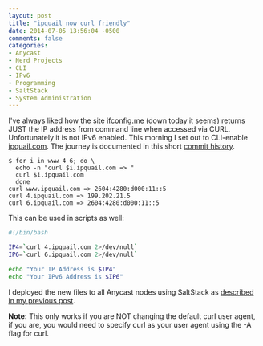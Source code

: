 ```yaml
---
layout: post
title: "ipquail now curl friendly"
date: 2014-07-05 13:56:04 -0500
comments: false
categories: 
- Anycast
- Nerd Projects
- CLI
- IPv6
- Programming
- SaltStack
- System Administration
---
```

I've always liked how the site [ifconfig.me](http://ifconfig.me) (down today it seems) returns JUST the IP address from command line when accessed via CURL. Unfortunately it is not IPv6 enabled. This morning I set out to CLI-enable [ipquail.com](http://ipquail.com). The journey is documented in this short [commit history](https://github.com/henchman21/ipquail/compare/9a6d878dcf7a441911d16923c518afe033a421f7...c963a9efe970444109e44e71ffdbf479ed7a63cb).

<!--more-->

```
$ for i in www 4 6; do \
  echo -n "curl $i.ipquail.com => "
  curl $i.ipquail.com
  done
curl www.ipquail.com => 2604:4280:d000:11::5
curl 4.ipquail.com => 199.202.21.5
curl 6.ipquail.com => 2604:4280:d000:11::5
```

This can be used in scripts as well:

```bash ScriptingIPquail.bash
#!/bin/bash

IP4=`curl 4.ipquail.com 2>/dev/null`
IP6=`curl 6.ipquail.com 2>/dev/null`

echo "Your IP Address is $IP4"
echo "Your IPv6 Address is $IP6"
```

I deployed the new files to all Anycast nodes using SaltStack as [described in my previous post](/blog/2014/07/01/anycast-administration-with-saltstack/).

**Note:** This only works if you are NOT changing the default curl user agent, if you are, you would need to specify curl as your user agent using the -A flag for curl.
